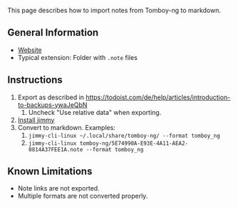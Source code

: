 This page describes how to import notes from Tomboy-ng to markdown.

## General Information

- [Website](https://wiki.gnome.org/Apps/Tomboy/tomboy-ng)
- Typical extension: Folder with `.note` files

## Instructions

1. Export as described in <https://todoist.com/de/help/articles/introduction-to-backups-ywaJeQbN>
    1. Uncheck "Use relative data" when exporting.
2. [Install jimmy](../index.md#installation)
3. Convert to markdown. Examples:
    1. `jimmy-cli-linux ~/.local/share/tomboy-ng/ --format tomboy_ng`
    2. `jimmy-cli-linux tomboy-ng/5E74990A-E93E-4A11-AEA2-0814A37FEE1A.note --format tomboy_ng`

## Known Limitations

- Note links are not exported.
- Multiple formats are not converted properly.
